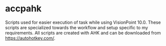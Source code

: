 # accpahk
Scripts used for easier execution of task while using VisionPoint 10.0. 
These scripts are specialized towards the workflow and setup specific to my requirements. 
All scripts are created with AHK and can be downloaded from https://autohotkey.com/.
